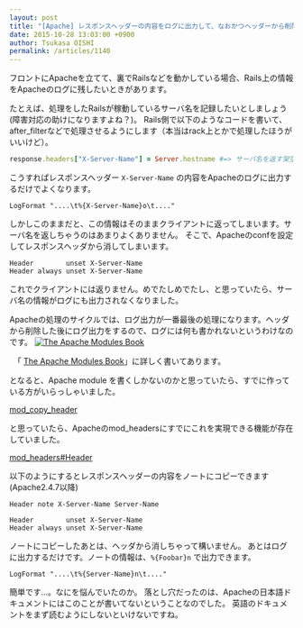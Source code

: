 ```yaml
---
layout: post
title: "[Apache] レスポンスヘッダーの内容をログに出力して、なおかつヘッダーから削除する方法"
date: 2015-10-28 13:03:00 +0900
author: Tsukasa OISHI
permalink: /articles/1140
---
```


フロントにApacheを立てて、裏でRailsなどを動かしている場合、Rails上の情報をApacheのログに残したいときがあります。

たとえば、処理をしたRailsが稼動しているサーバ名を記録したいとしましょう(障害対応の助けになりますよね？)。
Rails側で以下のようなコードを書いて、after_filterなどで処理させるようにします（本当はrack上とかで処理したほうがいいけど）。
```ruby
response.headers["X-Server-Name"] = Server.hostname #=> サーバ名を返す架空のライブラリ
```

こうすれぱレスポンスヘッダー ```X-Server-Name``` の内容をApacheのログに出力するだけでよくなります。
```
LogFormat "....\t%{X-Server-Name}o\t...."
```

しかしこのままだと、この情報はそのままクライアントに返ってしまいます。サーバ名を返しちゃうのはあまりよくありません。
そこで、Apacheのconfを設定してレスポンスヘッダから消してしまいます。
```
Header        unset X-Server-Name
Header always unset X-Server-Name
```
これでクライアントには返りません。めでたしめでたし、と思っていたら、サーバ名の情報がログにも出力されなくなりました。

Apacheの処理のサイクルでは、ログ出力が一番最後の処理になります。ヘッダから削除した後にログ出力をするので、ログには何も書かれないというわけなのです。
 [![The Apache Modules Book](https://images-na.ssl-images-amazon.com/images/I/51sQph2MYyL._SL160_.jpg "The Apache Modules Book")](http://www.amazon.co.jp/Apache-Modules-Book-The-Application/dp/0132409674?SubscriptionId=AKIAIKJECTBTL3JTYTKA&tag=kaeruspoon-22&linkCode=xm2&camp=2025&creative=16595&creativeASIN=0132409674)

　「 [The Apache Modules Book](http://www.amazon.co.jp/Apache-Modules-Book-The-Application/dp/0132409674?SubscriptionId=AKIAIKJECTBTL3JTYTKA&tag=kaeruspoon-22&linkCode=xm2&camp=2025&creative=16595&creativeASIN=0132409674)」に詳しく書いてあります。

となると、Apache module を書くしかないのかと思っていたら、すでに作っている方がいらっしゃいました。

  [mod_copy_header](https://github.com/kazeburo/mod_copy_header)

と思っていたら、Apacheのmod_headersにすでにこれを実現できる機能が存在していました。

  [mod_headers#Header](https://httpd.apache.org/docs/trunk/en/mod/mod_headers.html#Header)

以下のようにするとレスポンスヘッダーの内容をノートにコピーできます(Apache2.4.7以降)
```
Header note X-Server-Name Server-Name

Header        unset X-Server-Name
Header always unset X-Server-Name
```
ノートにコピーしたあとは、ヘッダから消しちゃって構いません。
あとはログに出力するだけです。ノートの情報は、```%{Foobar}n``` で出力できます。
```
LogFormat "....\t%{Server-Name}n\t...."
```

簡単です...。なにを悩んでいたのか。
落とし穴だったのは、Apacheの日本語ドキュメントにはこのことが書いてないということなのでした。
英語のドキュメントをまず読むようにしないといけないですね。
